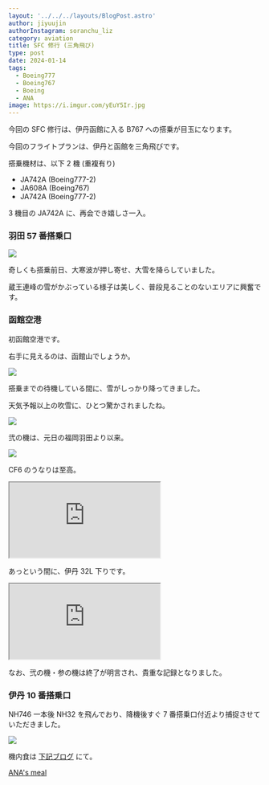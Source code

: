 ```yaml
---
layout: '../../../layouts/BlogPost.astro'
author: jiyuujin
authorInstagram: soranchu_liz
category: aviation
title: SFC 修行 (三角飛び)
type: post
date: 2024-01-14
tags:
  - Boeing777
  - Boeing767
  - Boeing
  - ANA
image: https://i.imgur.com/yEuY5Ir.jpg
---
```


今回の SFC 修行は、伊丹函館に入る B767 への搭乗が目玉になります。

今回のフライトプランは、伊丹と函館を三角飛びです。

搭乗機材は、以下 2 機 (重複有り)

- JA742A (Boeing777-2)
- JA608A (Boeing767)
- JA742A (Boeing777-2)

3 機目の JA742A に、再会でき嬉しさ一入。

### 羽田 57 番搭乗口

![](/assets/img/20240114/JA742A_1.JPG)

奇しくも搭乗前日、大寒波が押し寄せ、大雪を降らしていました。

蔵王連峰の雪がかぶっている様子は美しく、普段見ることのないエリアに興奮です。

### 函館空港

初函館空港です。

右手に見えるのは、函館山でしょうか。

![](/assets/img/20240114/JA742A_2.JPG)

搭乗までの待機している間に、雪がしっかり降ってきました。

天気予報以上の吹雪に、ひとつ驚かされましたね。

![](/assets/img/20240114/JA608A_1.JPG)

弐の機は、元日の福岡羽田より以来。

![](/assets/img/20240114/JA608A_2.JPG)

CF6 のうなりは至高。

<div class="wrapper">
  <div class="container">
    <iframe src="https://www.youtube.com/embed/4k28UUAmUAc" class="player" title="Boeing767 音" loading="lazy"></iframe>
  </div>
</div>

あっという間に、伊丹 32L 下りです。

<div class="wrapper">
  <div class="container">
    <iframe src="https://www.youtube.com/embed/4ABT9Af2nNI" class="player" title="Boeing767 音" loading="lazy"></iframe>
  </div>
</div>

なお、弐の機・参の機は終了が明言され、貴重な記録となりました。

### 伊丹 10 番搭乗口

NH746 一本後 NH32 を飛んでおり、降機後すぐ 7 番搭乗口付近より捕捉させていただきました。

![](/assets/img/20240114/JA742A_3.JPG)

機内食は [下記ブログ](https://soratabi.nekohack.me/posts/2024-01-14-ana-meal) にて。

[ANA's meal](https://soratabi.nekohack.me/posts/2024-01-14-ana-meal)
